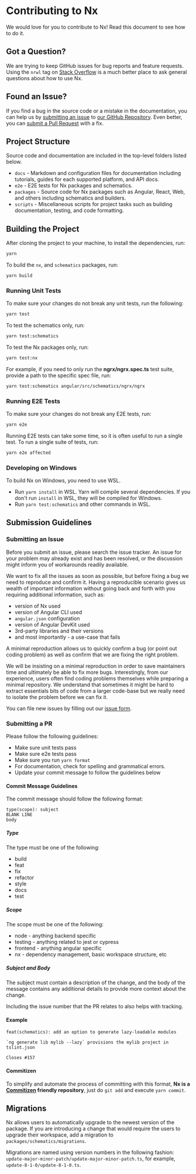 # Contributing to Nx

We would love for you to contribute to Nx! Read this document to see how to do it.

## Got a Question?

We are trying to keep GitHub issues for bug reports and feature requests. Using the `nrwl` tag on [Stack Overflow](https://stackoverflow.com/questions/tagged/nrwl) is a much better place to ask general questions about how to use Nx.

## Found an Issue?

If you find a bug in the source code or a mistake in the documentation, you can help us by [submitting an issue](https://github.com/nrwl/nx/blob/master/CONTRIBUTING.md#submit-issue) to [our GitHub Repository](https://github.com/nrwl/nx). Even better, you can [submit a Pull Request](https://github.com/nrwl/nx/blob/master/CONTRIBUTING.md#submit-pr) with a fix.

## Project Structure

Source code and documentation are included in the top-level folders listed below.

- `docs` - Markdown and configuration files for documentation including tutorials, guides for each supported platform, and API docs.
- `e2e` - E2E tests for Nx packages and schematics.
- `packages` - Source code for Nx packages such as Angular, React, Web, and others including schematics and builders.
- `scripts` - Miscellaneous scripts for project tasks such as building documentation, testing, and code formatting.

## Building the Project

After cloning the project to your machine, to install the dependencies, run:

```bash
yarn
```

To build the `nx`, and `schematics` packages, run:

```bash
yarn build
```

### Running Unit Tests

To make sure your changes do not break any unit tests, run the following:

```bash
yarn test
```

To test the schematics only, run:

```bash
yarn test:schematics
```

To test the Nx packages only, run:

```bash
yarn test:nx
```

For example, if you need to only run the **ngrx/ngrx.spec.ts** test suite, provide a path to the specific spec file, run:

```bash
yarn test:schematics angular/src/schematics/ngrx/ngrx
```

### Running E2E Tests

To make sure your changes do not break any E2E tests, run:

```bash
yarn e2e
```

Running E2E tests can take some time, so it is often useful to run a single test. To run a single suite of tests, run:

```bash
yarn e2e affected
```

### Developing on Windows

To build Nx on Windows, you need to use WSL.

- Run `yarn install` in WSL. Yarn will compile several dependencies. If you don't run `install` in WSL, they will be compiled for Windows.
- Run `yarn test:schematics` and other commands in WSL.

## Submission Guidelines

### <a name="submit-issue"></a> Submitting an Issue

Before you submit an issue, please search the issue tracker. An issue for your problem may already exist and has been resolved, or the discussion might inform you of workarounds readily available.

We want to fix all the issues as soon as possible, but before fixing a bug we need to reproduce and confirm it. Having a reproducible scenario gives us wealth of important information without going back and forth with you requiring additional information, such as:

- version of Nx used
- version of Angular CLI used
- `angular.json` configuration
- version of Angular DevKit used
- 3rd-party libraries and their versions
- and most importantly - a use-case that fails

A minimal reproduction allows us to quickly confirm a bug (or point out coding problem) as well as confirm that we are fixing the right problem.

We will be insisting on a minimal reproduction in order to save maintainers time and ultimately be able to fix more bugs. Interestingly, from our experience, users often find coding problems themselves while preparing a minimal repository. We understand that sometimes it might be hard to extract essentials bits of code from a larger code-base but we really need to isolate the problem before we can fix it.

You can file new issues by filling out our [issue form](https://github.com/nrwl/nx/issues/new).

### <a name="submit-pr"></a> Submitting a PR

Please follow the following guidelines:

- Make sure unit tests pass
- Make sure e2e tests pass
- Make sure you run `yarn format`
- For documentation, check for spelling and grammatical errors.
- Update your commit message to follow the guidelines below

#### Commit Message Guidelines

The commit message should follow the following format:

```
type(scope): subject
BLANK LINE
body
```

##### Type

The type must be one of the following:

- build
- feat
- fix
- refactor
- style
- docs
- test

##### Scope

The scope must be one of the following:

- node - anything backend specific
- testing - anything related to jest or cypress
- frontend - anything angular specific
- nx - dependency management, basic workspace structure, etc

##### Subject and Body

The subject must contain a description of the change, and the body of the message contains any additional details to provide more context about the change.

Including the issue number that the PR relates to also helps with tracking.

#### Example

```
feat(schematics): add an option to generate lazy-loadable modules

`ng generate lib mylib --lazy` provisions the mylib project in tslint.json

Closes #157
```

#### Commitizen

To simplify and automate the process of committing with this format,
**Nx is a [Commitizen](https://github.com/commitizen/cz-cli) friendly repository**, just do `git add` and execute `yarn commit`.

## Migrations

Nx allows users to automatically upgrade to the newest version of the package. If you are introducing a change that would require the users to upgrade their workspace, add a migration to `packages/schematics/migrations`.

Migrations are named using version numbers in the following fashion: `update-major-minor-patch/update-major-minor-patch.ts`, for example, `update-8-1-0/update-8-1-0.ts`.
